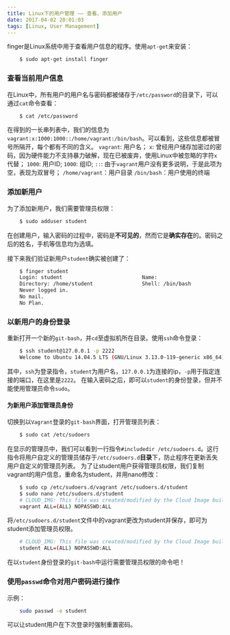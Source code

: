 ```yaml
---
title: Linux下的用户管理 —— 查看、添加用户
date: 2017-04-02 20:01:03
tags: [Linux, User Management]
---
```

finger是Linux系统中用于查看用户信息的程序。使用`apt-get`来安装：

``` bash
	$ sudo apt-get install finger
```

### 查看当前用户信息

在Linux中，所有用户的用户名与密码都被储存于`/etc/password`的目录下，可以通过`cat`命令查看：
``` bash
	$ cat /etc/password
```
在得到的一长串列表中，我们的信息为`vagrant:x:1000:1000::/home/vagrant:/bin/bash`。可以看到，这些信息都被冒号所隔开，每个都有不同的含义。
`vagrant`:  用户名；
`x`:  曾经用户储存加密过的密码，因为硬件能力不支持暴力破解，现在已被废弃，使用Linux中被忽略的字符`x`代替；
`1000`: 用户ID;
`1000`: 组ID;
`::`:  由于`vagrant`用户没有更多说明，于是此项为空，表现为双冒号；
`/home/vagrant`：用户目录
`/bin/bash`：用户使用的终端

### 添加新用户

为了添加新用户，我们需要管理员权限：
``` bash
	$ sudo adduser student
```
在创建用户，输入密码的过程中，密码是**不可见的**，然而它是**确实存在**的。密码之后的姓名，手机等信息均为选填。

接下来我们验证新用户`student`确实被创建了：
``` bash
	$ finger student
	Login: student                          Name:
	Directory: /home/student                Shell: /bin/bash
	Never logged in.
	No mail.
	No Plan.
```
### 以新用户的身份登录
重新打开一个新的`git-bash`，并`cd`至虚拟机所在目录。使用`ssh`命令登录：
``` bash
	$ ssh student@127.0.0.1 -p 2222
	Welcome to Ubuntu 14.04.5 LTS (GNU/Linux 3.13.0-119-generic x86_64)
```
其中，`ssh`为登录指令，`student`为用户名，`127.0.0.1`为连接的ip，`-p`用于指定连接的端口，在这里是`2222`。
在输入密码之后，即可以`student`的身份登录，但并不能使用管理员命令`sudo`。

#### 为新用户添加管理员身份
切换到以`Vagrant`登录的`git-bash`界面，打开管理员列表：
``` bash
	$ sudo cat /etc/sudoers
```
在显示的管理员中，我们可以看到一行指令`#includedir /etc/sudoers.d`。这行指令将用户自定义的管理员储存于`/etc/sudoers.d`**目录**下，防止程序在更新丢失用户自定义的管理员列表。
为了让student用户获得管理员权限，我们复制vagrant的用户信息，重命名为student，并用nano修改：
``` bash
	$ sudo cp /etc/sudoers.d/vagrant /etc/sudoers.d/student
	$ sudo nano /etc/sudoers.d/student
	# CLOUD_IMG: This file was created/modified by the Cloud Image build process
	vagrant ALL=(ALL) NOPASSWD:ALL
```

将`/etc/sudoers.d/student`文件中的vagrant更改为student并保存，即可为student添加管理员权限。
``` bash
	# CLOUD_IMG: This file was created/modified by the Cloud Image build process
	student ALL=(ALL) NOPASSWD:ALL
```

在以`student`身份登录的`git-bash`中运行需要管理员权限的命令吧！

### 使用`passwd`命令对用户密码进行操作
示例：
``` bash
	sudo passwd -e student
```
可以让student用户在下次登录时强制重置密码。